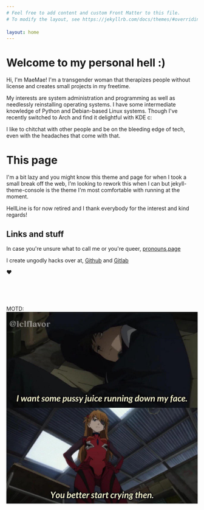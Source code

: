 ```yaml
---
# Feel free to add content and custom Front Matter to this file.
# To modify the layout, see https://jekyllrb.com/docs/themes/#overriding-theme-defaults

layout: home
---
```


# Welcome to my personal hell :)

Hi, I'm MaeMae! I'm a transgender woman that therapizes people without license and creates small projects in my freetime.

My interests are system administration and programming as well as needlessly reinstalling operating systems.
I have some intermediate knowledge of Python and Debian-based Linux systems. 
Though I've recently switched to Arch and find it delightful with KDE c:

I like to chitchat with other people and be on the bleeding edge of tech, even with the headaches that come with that.

# This page
I'm a bit lazy and you might know this theme and page for when I took a small break off the web, I'm looking to rework this when I can but jekyll-theme-console is the theme I'm most comfortable with running at the moment.

HellLine is for now retired and I thank everybody for the interest and kind regards!

## Links and stuff

In case you're unsure what to call me or you're queer,
[pronouns.page](https://en.pronouns.page/@maeimaei)

I create ungodly hacks over at,
[Github](https://github.com/MaeiMaei) and [Gitlab](https://gitlab.com/MaeiMaei)




❤️

<br>
<br>
<br>

MOTD:
![@Val](startcrying.jpg)